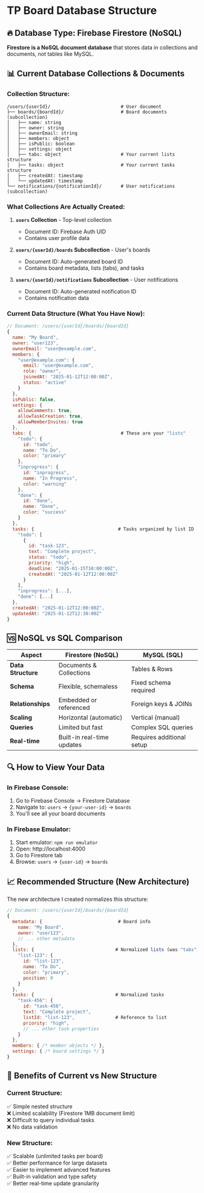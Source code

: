 # TP Board Database Structure

## 🔥 Database Type: Firebase Firestore (NoSQL)

**Firestore is a NoSQL document database** that stores data in collections and documents, not tables like MySQL.

## 📊 Current Database Collections & Documents

### **Collection Structure:**
```
/users/{userId}/                          # User document
├── boards/{boardId}/                     # Board documents (subcollection)
│   ├── name: string
│   ├── owner: string  
│   ├── ownerEmail: string
│   ├── members: object
│   ├── isPublic: boolean
│   ├── settings: object
│   ├── tabs: object                      # Your current lists structure
│   ├── tasks: object                     # Your current tasks structure
│   ├── createdAt: timestamp
│   └── updatedAt: timestamp
└── notifications/{notificationId}/       # User notifications (subcollection)
```

### **What Collections Are Actually Created:**

1. **`users` Collection** - Top-level collection
   - Document ID: Firebase Auth UID
   - Contains user profile data

2. **`users/{userId}/boards` Subcollection** - User's boards
   - Document ID: Auto-generated board ID
   - Contains board metadata, lists (tabs), and tasks

3. **`users/{userId}/notifications` Subcollection** - User notifications
   - Document ID: Auto-generated notification ID
   - Contains notification data

### **Current Data Structure (What You Have Now):**
```javascript
// Document: /users/{userId}/boards/{boardId}
{
  name: "My Board",
  owner: "user123",
  ownerEmail: "user@example.com",
  members: {
    "user@example.com": {
      email: "user@example.com",
      role: "owner",
      joinedAt: "2025-01-12T12:00:00Z",
      status: "active"
    }
  },
  isPublic: false,
  settings: {
    allowComments: true,
    allowTaskCreation: true,
    allowMemberInvites: true
  },
  tabs: {                                 # These are your "lists"
    "todo": {
      id: "todo",
      name: "To Do", 
      color: "primary"
    },
    "inprogress": {
      id: "inprogress",
      name: "In Progress",
      color: "warning"  
    },
    "done": {
      id: "done",
      name: "Done",
      color: "success"
    }
  },
  tasks: {                               # Tasks organized by list ID
    "todo": [
      {
        id: "task-123",
        text: "Complete project",
        status: "todo",
        priority: "high",
        deadline: "2025-01-15T10:00:00Z",
        createdAt: "2025-01-12T12:00:00Z"
      }
    ],
    "inprogress": [...],
    "done": [...]
  },
  createdAt: "2025-01-12T12:00:00Z",
  updatedAt: "2025-01-12T12:30:00Z"
}
```

## 🆚 NoSQL vs SQL Comparison

| Aspect | Firestore (NoSQL) | MySQL (SQL) |
|--------|-------------------|-------------|
| **Data Structure** | Documents & Collections | Tables & Rows |
| **Schema** | Flexible, schemaless | Fixed schema required |
| **Relationships** | Embedded or referenced | Foreign keys & JOINs |
| **Scaling** | Horizontal (automatic) | Vertical (manual) |
| **Queries** | Limited but fast | Complex SQL queries |
| **Real-time** | Built-in real-time updates | Requires additional setup |

## 🔍 How to View Your Data

### **In Firebase Console:**
1. Go to Firebase Console → Firestore Database
2. Navigate to: `users` → `{your-user-id}` → `boards`
3. You'll see all your board documents

### **In Firebase Emulator:**
1. Start emulator: `npm run emulator`
2. Open: http://localhost:4000
3. Go to Firestore tab
4. Browse: `users` → `{user-id}` → `boards`

## 📈 Recommended Structure (New Architecture)

The new architecture I created normalizes this structure:

```javascript
// Document: /users/{userId}/boards/{boardId}
{
  metadata: {                            # Board info
    name: "My Board",
    owner: "user123", 
    // ... other metadata
  },
  lists: {                              # Normalized lists (was "tabs")
    "list-123": {
      id: "list-123",
      name: "To Do",
      color: "primary",
      position: 0
    }
  },
  tasks: {                              # Normalized tasks
    "task-456": {
      id: "task-456", 
      text: "Complete project",
      listId: "list-123",               # Reference to list
      priority: "high",
      // ... other task properties
    }
  },
  members: { /* member objects */ },
  settings: { /* board settings */ }
}
```

## 🎯 Benefits of Current vs New Structure

### **Current Structure:**
✅ Simple nested structure  
❌ Limited scalability (Firestore 1MB document limit)  
❌ Difficult to query individual tasks  
❌ No data validation  

### **New Structure:**  
✅ Scalable (unlimited tasks per board)  
✅ Better performance for large datasets  
✅ Easier to implement advanced features  
✅ Built-in validation and type safety  
✅ Better real-time update granularity
